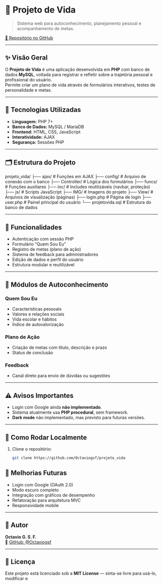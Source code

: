 # 🌱 Projeto de Vida

> Sistema web para autoconhecimento, planejamento pessoal e acompanhamento de metas.

[🔗 Repositório no GitHub](https://github.com/Octaviogsf/projeto_vida)

---

## ✨ Visão Geral

O **Projeto de Vida** é uma aplicação desenvolvida em **PHP** com banco de dados **MySQL**, voltada para registrar e refletir sobre a trajetória pessoal e profissional do usuário.  
Permite criar um plano de vida através de formulários interativos, testes de personalidade e metas.

---

## 🧰 Tecnologias Utilizadas

- **Linguagem:** PHP 7+
- **Banco de Dados:** MySQL / MariaDB
- **Frontend:** HTML, CSS, JavaScript
- **Interatividade:** AJAX
- **Segurança:** Sessões PHP

---

## 🗂️ Estrutura do Projeto

projeto_vida/
├── ajax/ # Funções em AJAX
├── config/ # Arquivo de conexão com o banco
├── Controller/ # Lógica dos formulários
├── funcs/ # Funções auxiliares
├── inc/ # Includes reutilizáveis (navbar, proteção)
├── js/ # Scripts JavaScript
├── IMG/ # Imagens do projeto
├── View/ # Arquivos de visualização (páginas)
├── login.php # Página de login
├── user.php # Painel principal do usuário
└── projetovida.sql # Estrutura do banco de dados


---

## 🔐 Funcionalidades

- Autenticação com sessão PHP
- Formulário “Quem Sou Eu”
- Registro de metas (plano de ação)
- Sistema de feedback para administradores
- Edição de dados e perfil do usuário
- Estrutura modular e reutilizável

---

## 🧠 Módulos de Autoconhecimento

### Quem Sou Eu
- Características pessoais
- Valores e relações sociais
- Vida escolar e hábitos
- Índice de autovalorização

### Plano de Ação
- Criação de metas com título, descrição e prazo
- Status de conclusão

### Feedback
- Canal direto para envio de dúvidas ou sugestões

---

## ⚠️ Avisos Importantes

- Login com Google ainda **não implementado**.
- Sistema atualmente usa **PHP procedural**, sem framework.
- **Dark mode** não implementado, mas previsto para futuras versões.

---

## 🚀 Como Rodar Localmente

1. Clone o repositório:
   ```bash
   git clone https://github.com/Octaviogsf/projeto_vida

## 📌 Melhorias Futuras

- Login com Google (OAuth 2.0)  
- Modo escuro completo  
- Integração com gráficos de desempenho  
- Refatoração para arquitetura MVC  
- Responsividade mobile  

---

## 👤 Autor

**Octavio G. S. F.**  
📧 [GitHub: @Octaviogsf](https://github.com/Octaviogsf)

---

## 📝 Licença

Este projeto está licenciado sob a **MIT License** — sinta-se livre para usá-lo, modificar e
